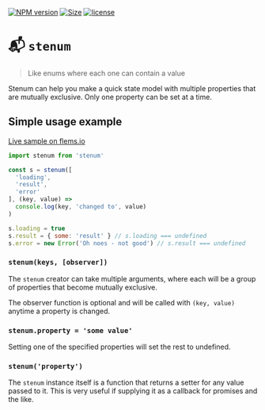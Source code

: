 [![NPM version](https://img.shields.io/npm/v/stenum.svg)](https://www.npmjs.com/package/stenum)
[![Size](https://img.shields.io/bundlephobia/minzip/stenum.svg)]()
[![license](https://img.shields.io/github/license/porsager/stenum.svg)]()

# 📬 `stenum`

> Like enums where each one can contain a value

Stenum can help you make a quick state model with multiple properties that are mutually exclusive. Only one property can be set at a time.

## Simple usage example

[Live sample on flems.io](https://flems.io/#0=N4IgZglgNgpgziAXAbVAOwIYFsZJAOgCsEAaEAYwHs0AXGWvCLAB0oCcaACOOtAVyycwbSoIDkPegLEAdNHKpoe3GhjqcAvCqlYAFMjmdOYqJQwATCGgDmYkoeNt4fKDTsOxMNiLay0AXQBKOTlmXTEAFQALGCEINmVmEWYvGgBPTgB3aChOcxgwDBcuGkpOAAMaNj4YcqF2TkUAN3oIenIYMWC0MJMzSxs7FTUYfFMLK2tuuR4R-Cc4Ys1OYG5RGERHZ1cxTgBfUPCZOQA5ShoIDs5xgetOCDhOPjR8yDQYcy7DsQXiodm6PNtjRur0bpN-qpAeCbNMlFDRl4fMt3plOABRbzscIAeSinDQlHgnAAtATzpxrJRKJ9QUdTudLrFfq57o9+FAoF8euEWW4SMNAXzAiAyHAYLByBdqAhECAAAyIABMADYQHt-HsgA)

```js
import stenum from 'stenum'

const s = stenum([
  'loading',
  'result',
  'error'
], (key, value) =>
  console.log(key, 'changed to', value)
)

s.loading = true
s.result = { some: 'result' } // s.loading === undefined
s.error = new Error('Oh noes - not good') // s.result === undefined
```

### `stenum(keys, [observer])`

The `stenum` creator can take multiple arguments, where each will be a group of properties that become mutually exclusive.

The observer function is optional and will be called with `(key, value)` anytime a property is changed.

### `stenum.property = 'some value'`

Setting one of the specified properties will set the rest to undefined.

### `stenum('property')`

The `stenum` instance itself is a function that returns a setter for any value passed to it. This is very useful if supplying it as a callback for promises and the like.
